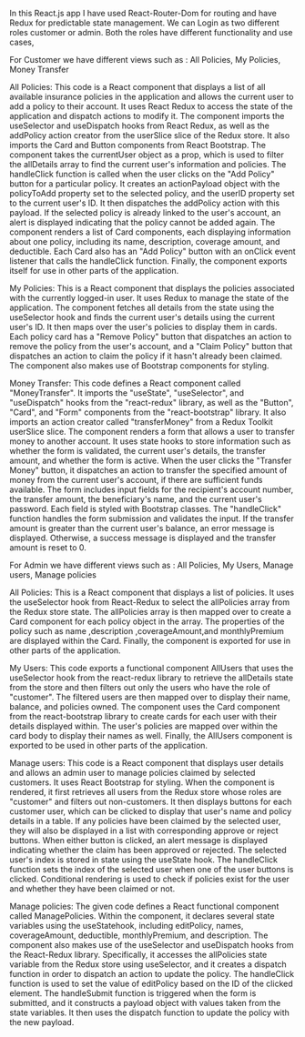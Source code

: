 In this React.js app I have used React-Router-Dom for routing and have Redux for predictable state management.
We can Login as two different roles customer or admin. Both the roles have different functionality and use cases,

For Customer we have different views such as : All Policies, My Policies, Money Transfer

All Policies:
This code is a React component that displays a list of all available insurance policies in the application and allows the current user to add a policy to their account. It uses React Redux to access the state of the application and dispatch actions to modify it.
The component imports the useSelector and useDispatch hooks from React Redux, as well as the addPolicy action creator from the userSlice slice of the Redux store. It also imports the Card and Button components from React Bootstrap.
The component takes the currentUser object as a prop, which is used to filter the allDetails array to find the current user's information and policies.
The handleClick function is called when the user clicks on the "Add Policy" button for a particular policy. It creates an actionPayload object with the policyToAdd property set to the selected policy, and the userID property set to the current user's ID. It then dispatches the addPolicy action with this payload.
If the selected policy is already linked to the user's account, an alert is displayed indicating that the policy cannot be added again.
The component renders a list of Card components, each displaying information about one policy, including its name, description, coverage amount, and deductible. Each Card also has an "Add Policy" button with an onClick event listener that calls the handleClick function.
Finally, the component exports itself for use in other parts of the application.

My Policies:
This is a React component that displays the policies associated with the currently logged-in user. It uses Redux to manage the state of the application. The component fetches all details from the state using the useSelector hook and finds the current user's details using the current user's ID. It then maps over the user's policies to display them in cards. Each policy card has a "Remove Policy" button that dispatches an action to remove the policy from the user's account, and a "Claim Policy" button that dispatches an action to claim the policy if it hasn't already been claimed. The component also makes use of Bootstrap components for styling.

Money Transfer:
This code defines a React component called "MoneyTransfer". It imports the "useState", "useSelector", and "useDispatch" hooks from the "react-redux" library, as well as the "Button", "Card", and "Form" components from the "react-bootstrap" library. It also imports an action creator called "transferMoney" from a Redux Toolkit userSlice slice.
The component renders a form that allows a user to transfer money to another account. It uses state hooks to store information such as whether the form is validated, the current user's details, the transfer amount, and whether the form is active. When the user clicks the "Transfer Money" button, it dispatches an action to transfer the specified amount of money from the current user's account, if there are sufficient funds available.
The form includes input fields for the recipient's account number, the transfer amount, the beneficiary's name, and the current user's password. Each field is styled with Bootstrap classes. The "handleClick" function handles the form submission and validates the input. If the transfer amount is greater than the current user's balance, an error message is displayed. Otherwise, a success message is displayed and the transfer amount is reset to 0.

For Admin we have different views such as : All Policies, My Users, Manage users, Manage policies

All Policies:
This is a React component that displays a list of policies. It uses the
useSelector hook from React-Redux to select the allPolicies array from the Redux store state.
The allPolicies array is then mapped over to create a Card component for each policy object in the array. The properties of the policy such as name ,description ,coverageAmount,and monthlyPremium are displayed within the Card.
Finally, the component is exported for use in other parts of the application.

My Users:
This code exports a functional component AllUsers that uses the useSelector hook from the react-redux library to retrieve the allDetails state from the store and then filters out only the users who have the role of "customer". The filtered users are then mapped over to display their name, balance, and policies owned.
The component uses the Card component from the react-bootstrap library to create cards for each user with their details displayed within. The user's policies are mapped over within the card body to display their names as well.
Finally, the AllUsers component is exported to be used in other parts of the application.

Manage users:
This code is a React component that displays user details and allows an admin user to manage policies claimed by selected customers. It uses React Bootstrap for styling.
When the component is rendered, it first retrieves all users from the Redux store whose roles are "customer" and filters out non-customers. It then displays buttons for each customer user, which can be clicked to display that user's name and policy details in a table.
If any policies have been claimed by the selected user, they will also be displayed in a list with corresponding approve or reject buttons. When either button is clicked, an alert message is displayed indicating whether the claim has been approved or rejected.
The selected user's index is stored in state using the useState hook. The handleClick function sets the index of the selected user when one of the user buttons is clicked. Conditional rendering is used to check if policies exist for the user and whether they have been claimed or not.

Manage policies:
The given code defines a React functional component called ManagePolicies. Within the component, it declares several state variables using the useStatehook, including editPolicy, names, coverageAmount, deductible, monthlyPremium, and description.
The component also makes use of the useSelector and useDispatch hooks from the React-Redux library. Specifically, it accesses the allPolicies state variable from the Redux store using useSelector, and it creates a dispatch function in order to dispatch an action to update the policy.
The handleClick function is used to set the value of editPolicy based on the ID of the clicked element. The handleSubmit function is triggered when the form is submitted, and it constructs a payload object with values taken from the state variables. It then uses the dispatch function to update the policy with the new payload.